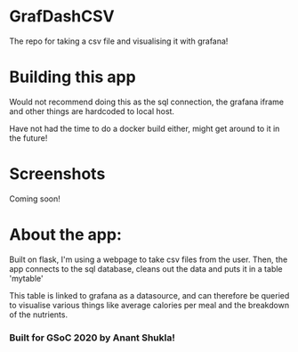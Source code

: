# GrafDashCSV
The repo for taking a csv file and visualising it with grafana!



# Building this app

Would not recommend doing this as the sql connection, the grafana iframe and other things are hardcoded to local host. 

Have not had the time to do a docker build either, might get around to it in the future!



# Screenshots

Coming soon!



# About the app:

Built on flask, I'm using a webpage to take csv files from the user. Then, the app connects to the sql database, cleans out the data and puts it in a table 'mytable' 

This table is linked to grafana as a datasource, and can therefore be queried to visualise various things like average calories per meal and the breakdown of the nutrients.





### Built for GSoC 2020 by Anant Shukla!
